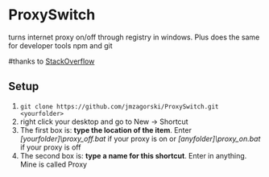 # ProxySwitch
turns internet proxy on/off through registry in windows. Plus does the same for developer tools npm and git

#thanks to [StackOverflow](http://stackoverflow.com/questions/26708347/windows-desktop-widget-to-turn-proxy-on-and-off)

## Setup
1. `git clone https://github.com/jmzagorski/ProxySwitch.git <yourfolder>`
2. right click your desktop and go to New -> Shortcut
3. The first box is: **type the location of the item**. Enter *[yourfolder]\proxy_off.bat* if your proxy is on or *[anyfolder]\proxy_on.bat* if your proxy is off
4. The second box is: **type a name for this shortcut**. Enter in anything. Mine is called Proxy
